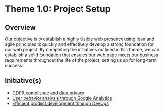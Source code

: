 # Theme 1.0: Project Setup
## Overview
Our objective is to establish a highly visible web presence using lean and agile principles to quickly and effectively
develop a strong foundation for our web project. By completing the initiatives outlined in this theme, we can establish a
solid foundation that ensures our web page meets our business requirements throughout the life of the project, setting
us up for long-term success.
## Initiative(s)
* [GDPR compliance and data privacy](initiatives/initiative_GDPR_compliance.md)
* [User behavior analysis through Google Analytics](initiatives/initiative_google_analytics.md)
* [Efficient product development through DevOps](initiatives/initiative_devops_setup.md)